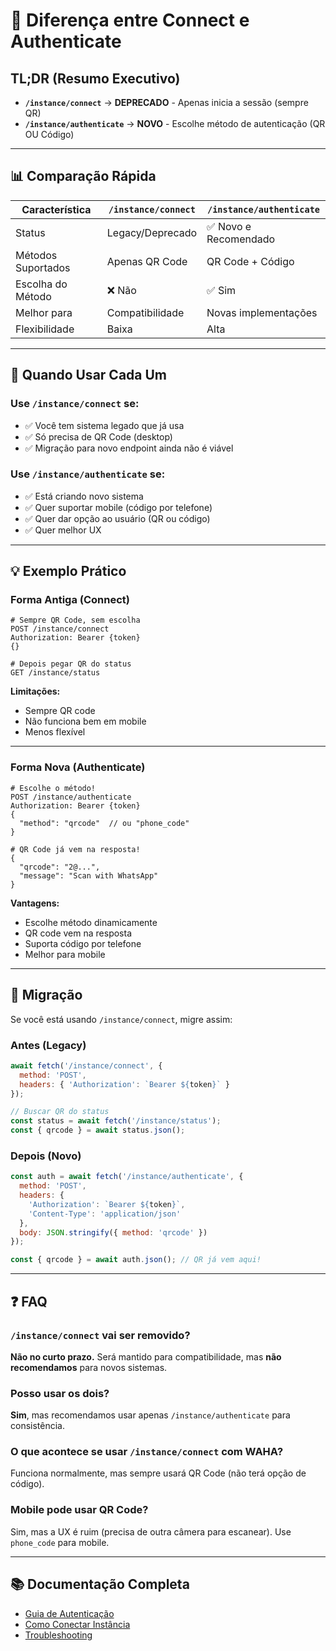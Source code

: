 # 🔄 Diferença entre Connect e Authenticate

## TL;DR (Resumo Executivo)

- **`/instance/connect`** → **DEPRECADO** - Apenas inicia a sessão (sempre QR)
- **`/instance/authenticate`** → **NOVO** - Escolhe método de autenticação (QR OU Código)

---

## 📊 Comparação Rápida

| Característica         | `/instance/connect` | `/instance/authenticate` |
|-----------------------|---------------------|--------------------------|
| Status                | Legacy/Deprecado    | ✅ Novo e Recomendado    |
| Métodos Suportados    | Apenas QR Code      | QR Code + Código         |
| Escolha do Método     | ❌ Não              | ✅ Sim                   |
| Melhor para           | Compatibilidade     | Novas implementações     |
| Flexibilidade         | Baixa               | Alta                     |

---

## 🎯 Quando Usar Cada Um

### Use `/instance/connect` se:
- ✅ Você tem sistema legado que já usa
- ✅ Só precisa de QR Code (desktop)
- ✅ Migração para novo endpoint ainda não é viável

### Use `/instance/authenticate` se:
- ✅ Está criando novo sistema
- ✅ Quer suportar mobile (código por telefone)
- ✅ Quer dar opção ao usuário (QR ou código)
- ✅ Quer melhor UX

---

## 💡 Exemplo Prático

### Forma Antiga (Connect)

```http
# Sempre QR Code, sem escolha
POST /instance/connect
Authorization: Bearer {token}
{}

# Depois pegar QR do status
GET /instance/status
```

**Limitações:**
- Sempre QR code
- Não funciona bem em mobile
- Menos flexível

---

### Forma Nova (Authenticate)

```http
# Escolhe o método!
POST /instance/authenticate
Authorization: Bearer {token}
{
  "method": "qrcode"  // ou "phone_code"
}

# QR Code já vem na resposta!
{
  "qrcode": "2@...",
  "message": "Scan with WhatsApp"
}
```

**Vantagens:**
- Escolhe método dinamicamente
- QR code vem na resposta
- Suporta código por telefone
- Melhor para mobile

---

## 🔄 Migração

Se você está usando `/instance/connect`, migre assim:

### Antes (Legacy)
```javascript
await fetch('/instance/connect', {
  method: 'POST',
  headers: { 'Authorization': `Bearer ${token}` }
});

// Buscar QR do status
const status = await fetch('/instance/status');
const { qrcode } = await status.json();
```

### Depois (Novo)
```javascript
const auth = await fetch('/instance/authenticate', {
  method: 'POST',
  headers: { 
    'Authorization': `Bearer ${token}`,
    'Content-Type': 'application/json'
  },
  body: JSON.stringify({ method: 'qrcode' })
});

const { qrcode } = await auth.json(); // QR já vem aqui!
```

---

## ❓ FAQ

### `/instance/connect` vai ser removido?

**Não no curto prazo.** Será mantido para compatibilidade, mas **não recomendamos** para novos sistemas.

### Posso usar os dois?

**Sim**, mas recomendamos usar apenas `/instance/authenticate` para consistência.

### O que acontece se usar `/instance/connect` com WAHA?

Funciona normalmente, mas sempre usará QR Code (não terá opção de código).

### Mobile pode usar QR Code?

Sim, mas a UX é ruim (precisa de outra câmera para escanear). Use `phone_code` para mobile.

---

## 📚 Documentação Completa

- [Guia de Autenticação](AUTENTICACAO-INSTANCIA.md)
- [Como Conectar Instância](COMO-CONECTAR-INSTANCIA.md)
- [Troubleshooting](TROUBLESHOOTING.md)

